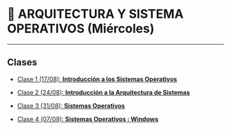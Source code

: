 # :book: ARQUITECTURA Y SISTEMA OPERATIVOS (Miércoles)

---

## Clases

- [Clase 1 (17/08): **Introducción a los Sistemas Operativos**](https://github.com/eugenia1984/UTN-FRSR-Programacion-1year-2semester/tree/main/arquitectura_sistemas_operativos/clase1)

- [Clase 2 (24/08): **Introducción a la Arquitectura de Sistemas**](https://github.com/eugenia1984/UTN-FRSR-Programacion-1year-2semester/tree/arquitectura-y-sistemas-operativos/arquitectura_sistemas_operativos/clase2)

- [Clase 3 (31/08): **Sistemas Operativos**](https://github.com/eugenia1984/UTN-FRSR-Programacion-1year-2semester/tree/main/arquitectura_sistemas_operativos/clase3)

- [Clase 4 (07/09): **Sistemas Operativos : Windows**](https://github.com/eugenia1984/UTN-FRSR-Programacion-1year-2semester/tree/main/arquitectura_sistemas_operativos/clase4)
